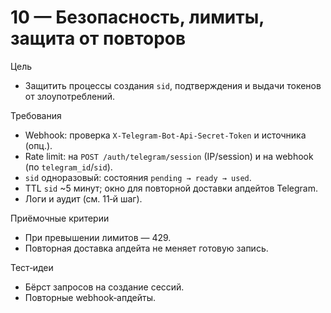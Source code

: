 # 10 — Безопасность, лимиты, защита от повторов

Цель
- Защитить процессы создания `sid`, подтверждения и выдачи токенов от злоупотреблений.

Требования
- Webhook: проверка `X-Telegram-Bot-Api-Secret-Token` и источника (опц.).
- Rate limit: на `POST /auth/telegram/session` (IP/session) и на webhook (по `telegram_id`/`sid`).
- `sid` одноразовый: состояния `pending → ready → used`.
- TTL `sid` ~5 минут; окно для повторной доставки апдейтов Telegram.
- Логи и аудит (см. 11‑й шаг).

Приёмочные критерии
- При превышении лимитов — 429.
- Повторная доставка апдейта не меняет готовую запись.

Тест‑идеи
- Бёрст запросов на создание сессий.
- Повторные webhook‑апдейты.

